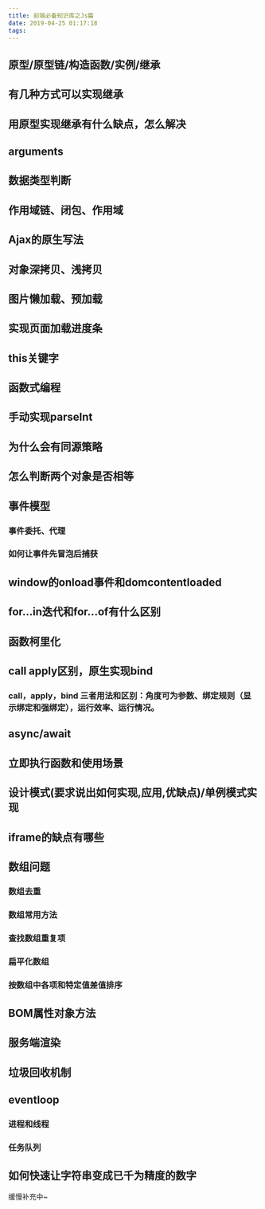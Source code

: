 ```yaml
---
title: 前端必备知识库之Js篇
date: 2019-04-25 01:17:18
tags:
---
```


## 原型/原型链/构造函数/实例/继承
## 有几种方式可以实现继承
## 用原型实现继承有什么缺点，怎么解决
## arguments
## 数据类型判断
## 作用域链、闭包、作用域
## Ajax的原生写法
## 对象深拷贝、浅拷贝
## 图片懒加载、预加载
## 实现页面加载进度条
## this关键字
## 函数式编程
## 手动实现parseInt
## 为什么会有同源策略
## 怎么判断两个对象是否相等
## 事件模型
### 事件委托、代理
### 如何让事件先冒泡后捕获
## window的onload事件和domcontentloaded
## for...in迭代和for...of有什么区别
## 函数柯里化
## call apply区别，原生实现bind
### call，apply，bind 三者用法和区别：角度可为参数、绑定规则（显示绑定和强绑定），运行效率、运行情况。
## async/await
## 立即执行函数和使用场景
## 设计模式(要求说出如何实现,应用,优缺点)/单例模式实现
## iframe的缺点有哪些
## 数组问题
### 数组去重
### 数组常用方法
### 查找数组重复项
### 扁平化数组
### 按数组中各项和特定值差值排序
## BOM属性对象方法
## 服务端渲染
## 垃圾回收机制
## eventloop
### 进程和线程
### 任务队列
## 如何快速让字符串变成已千为精度的数字

缓慢补充中~
